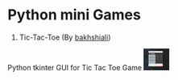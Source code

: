 Python mini Games
==================
1) Tic-Tac-Toe (By [bakhshiali](https://github.com/bakhshiali))   

  Python tkinter GUI for Tic Tac Toe Game
<img src='./Tic-Toc-Toe/TicTacToe.png' width=10% height=10%></img>

  



